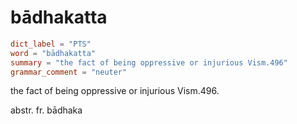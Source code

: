 # bādhakatta

``` toml
dict_label = "PTS"
word = "bādhakatta"
summary = "the fact of being oppressive or injurious Vism.496"
grammar_comment = "neuter"
```

the fact of being oppressive or injurious Vism.496.

abstr. fr. bādhaka

